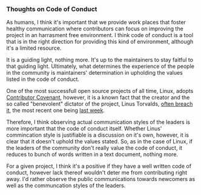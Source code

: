 <!--
make your blog post, address in it the questions in the Code of Conduct activity, what are your own thoughts on the importance of Code of Conduct for a project? would you be willing to work on a project that does not have a Code of Conduct? do you think there is a realistic way of enforcing rules listed in the Code of Conduct for a given project? 
-->
### Thoughts on Code of Conduct
As humans, I think it's important that we provide work places that foster healthy communication where contributors can focus on improving the project in an harrasment free environment. I think code of conduct is a tool that is in the right direction for providing this kind of environment, although it's a limited resource. 

It is a guiding light, nothing more. It's up to the maintainers to stay faitful to that guiding light. Ultimately, what determines the experience of the people in the community is maintainers' determination in upholding the values listed in the code of conduct. 

One of the most successfull open source projects of all time, Linux, adopts [Contributor Covenant](https://www.kernel.org/doc/html/latest/process/code-of-conduct.html#code-of-conduct), however, it is a known fact that the creator and the so called "benevolent" dictator of the project, Linus Torvalds, [often breach it](https://www.newyorker.com/science/elements/after-years-of-abusive-e-mails-the-creator-of-linux-steps-aside), the most recent one being [last week](https://lkml.iu.edu/hypermail/linux/kernel/2401.3/04208.html). 

Therefore, I think observing actual communication styles of the leaders is more important that the code of conduct itself. Whether Linus' commincation style is justifiable is a discussion on it's own, however, it is clear that it doesn't uphold the values stated. So, as in the case of Linux, if the leaders of the community don't really value the code of conduct, it reduces to bunch of words written in a text document, nothing more.

For a given project, I think it's a positive if they have a well written code of conduct, however lack thereof wouldn't deter me from contributing right away. I'd rather observe the public communications towards newcomers as well as the communcation styles of the leaders. 
